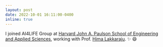 ```yaml
---
layout: post
date: 2022-10-01 16:11:00-0400
inline: true
---
```


I joined AI4LIFE Group at [Harvard John A. Paulson School of Engineering and Applied Sciences](https://seas.harvard.edu/), working with Prof. [Hima Lakkaraju](https://himalakkaraju.github.io/). :sparkles: :smile:
